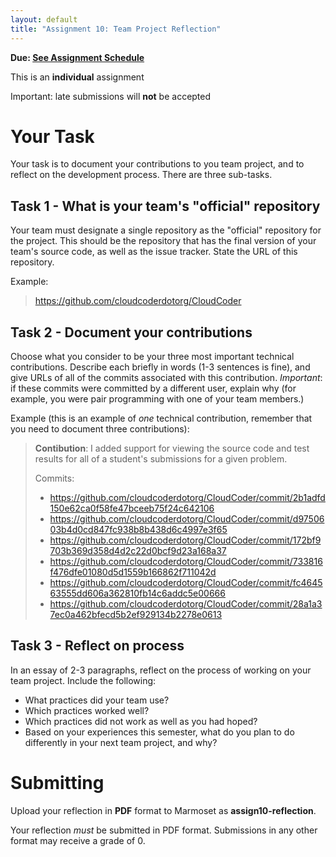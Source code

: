 ```yaml
---
layout: default
title: "Assignment 10: Team Project Reflection"
---
```


**Due: [See Assignment Schedule](index.html)**

This is an **individual** assignment

Important: late submissions will **not** be accepted

Your Task
=========

Your task is to document your contributions to you team project, and to reflect on the development process. There are three sub-tasks.

Task 1 - What is your team's "official" repository
--------------------------------------------------

Your team must designate a single repository as the "official" repository for the project. This should be the repository that has the final version of your team's source code, as well as the issue tracker. State the URL of this repository.

Example:

> https://github.com/cloudcoderdotorg/CloudCoder

Task 2 - Document your contributions
------------------------------------

Choose what you consider to be your three most important technical contributions. Describe each briefly in words (1-3 sentences is fine), and give URLs of all of the commits associated with this contribution. *Important*: if these commits were committed by a different user, explain why (for example, you were pair programming with one of your team members.)

Example (this is an example of *one* technical contribution, remember that you need to document three contributions):

> **Contibution**: I added support for viewing the source code and test results for all of a student's submissions for a given problem.
>
> Commits:
>
> * <https://github.com/cloudcoderdotorg/CloudCoder/commit/2b1adfd150e62ca0f58fe47bceeb75f24c642106>
> * <https://github.com/cloudcoderdotorg/CloudCoder/commit/d9750603b4d0cd847fc938b8b438d6c4997e3f65>
> * <https://github.com/cloudcoderdotorg/CloudCoder/commit/172bf9703b369d358d4d2c22d0bcf9d23a168a37>
> * <https://github.com/cloudcoderdotorg/CloudCoder/commit/733816f476dfe01080d5d1559b166862f711042d>
> * <https://github.com/cloudcoderdotorg/CloudCoder/commit/fc464563555dd606a362810fb14c6addc5e00666>
> * <https://github.com/cloudcoderdotorg/CloudCoder/commit/28a1a37ec0a462bfecd5b2ef929134b2278e0613>

Task 3 - Reflect on process
---------------------------

In an essay of 2-3 paragraphs, reflect on the process of working on your team project. Include the following:

-   What practices did your team use?
-   Which practices worked well?
-   Which practices did not work as well as you had hoped?
-   Based on your experiences this semester, what do you plan to do differently in your next team project, and why?

Submitting
==========

Upload your reflection in **PDF** format to Marmoset as **assign10-reflection**.

<div class="callout">
Your reflection <em>must</em> be submitted in PDF format.  Submissions in any other format may receive a grade of 0.
</div>
